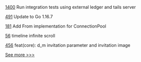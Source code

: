 
[1400](https://github.com/hyperledger/aries-cloudagent-python/pull/1400) Run integration tests using external ledger and tails server

[491](https://github.com/hyperledger/fabric-samples/pull/491) Update to Go 1.16.7

[181](https://github.com/hyperledger/transact/pull/181) Add From implementation for ConnectionPool

[56](https://github.com/hyperledger-labs/firefly-ui/pull/56) timeline infinite scroll

[456](https://github.com/hyperledger/aries-framework-javascript/pull/456) feat(core): d_m invitation parameter and invitation image


[See more >>>](https://start-here.hyperledger.org/pull-requests)
